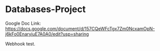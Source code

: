 # Databases-Project

Google Doc Link:  https://docs.google.com/document/d/157CQeWFcTgx7Zm0NcxamOpN-j6kFo0EnaryiuE7A0A0/edit?usp=sharing

Webhook test.
